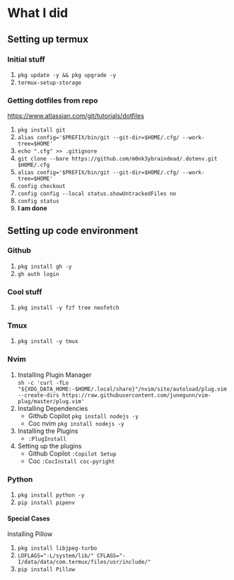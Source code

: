 # What I did

## Setting up termux

### Initial stuff

1. `pkg update -y && pkg upgrade -y`
1. `termux-setup-storage`

### Getting dotfiles from repo

<https://www.atlassian.com/git/tutorials/dotfiles>

1. `pkg install git`
1. `alias config='$PREFIX/bin/git --git-dir=$HOME/.cfg/ --work-tree=$HOME'`
1. `echo ".cfg" >> .gitignore`
1. `git clone --bare https://github.com/m0nk3ybraindead/.dotenv.git $HOME/.cfg`
1. `alias config='$PREFIX/bin/git --git-dir=$HOME/.cfg/ --work-tree=$HOME'`
1. `config checkout`
1. `config config --local status.showUntrackedFiles no`
1. `config status`
1. **I am done**

## Setting up code environment

### Github

1. `pkg install gh -y`
1. `gh auth login`

### Cool stuff

1. `pkg install -y fzf tree neofetch`

### Tmux

1. `pkg install -y tmux`

### Nvim

1. Installing Plugin Manager \
    `sh -c 'curl -fLo "${XDG_DATA_HOME:-$HOME/.local/share}"/nvim/site/autoload/plug.vim --create-dirs https://raw.githubusercontent.com/junegunn/vim-plug/master/plug.vim'`
1. Installing Dependencies
    * Github Copilot `pkg install nodejs -y`
    * Coc nvim `pkg install nodejs -y`
1. Installing the Plugins 
    * `:PlugInstall`
1. Setting up the plugins
    * Github Copilot `:Copilot Setup`
    * Coc `:CocInstall coc-pyright`

### Python

1. `pkg install python -y`
1. `pip install pipenv`

#### Special Cases

Installing Pillow
1. `pkg install libjpeg-turbo`
1. `LDFLAGS="-L/system/lib/" CFLAGS="-I/data/data/com.termux/files/usr/include/"`
1. `pip install Pillow`

